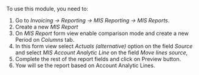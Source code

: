 To use this module, you need to:

1.  Go to *Invoicing -\> Reporting -\> MIS Reporting -\> MIS Reports*.
2.  Create a new *MIS Report*
3.  On *MIS Report* form view enable comparison mode and create a new
    Period on *Columns* tab.
4.  In this form view select *Actuals (alternative)* option on the field
    *Source* and select *MIS Account Analytic Line* on the field *Move
    lines source*,
5.  Complete the rest of the report fields and click on Preview button.
6.  Yow will se the report based on Account Analytic Lines.
